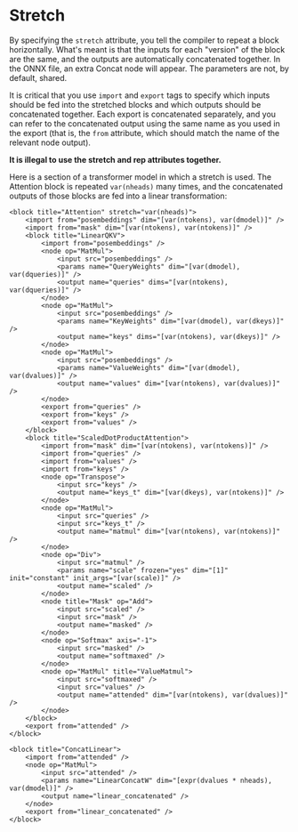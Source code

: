 # Stretch

By specifying the `stretch` attribute, you tell the compiler to repeat a block horizontally. What's meant is that the inputs for each "version" of the block are the same, and the outputs are automatically concatenated together. In the ONNX file, an extra Concat node will appear. The parameters are not, by default, shared.

It is critical that you use `import` and `export` tags to specify which inputs should be fed into the stretched blocks and which outputs should be concatenated together. Each export is concatenated separately, and you can refer to the concatenated output using the same name as you used in the export (that is, the `from` attribute, which should match the name of the relevant node output).

**It is illegal to use the stretch and rep attributes together.**

Here is a section of a transformer model in which a stretch is used. The Attention block is repeated `var(nheads)` many times, and the concatenated outputs of those blocks are fed into a linear transformation:

```
<block title="Attention" stretch="var(nheads)">
    <import from="posembeddings" dim="[var(ntokens), var(dmodel)]" />
    <import from="mask" dim="[var(ntokens), var(ntokens)]" />
    <block title="LinearQKV">
        <import from="posembeddings" />
        <node op="MatMul">
            <input src="posembeddings" />
            <params name="QueryWeights" dim="[var(dmodel), var(dqueries)]" />
            <output name="queries" dims="[var(ntokens), var(dqueries)]" />
        </node>
        <node op="MatMul">
            <input src="posembeddings" />
            <params name="KeyWeights" dim="[var(dmodel), var(dkeys)]" />
            <output name="keys" dims="[var(ntokens), var(dkeys)]" />
        </node>
        <node op="MatMul">
            <input src="posembeddings" />
            <params name="ValueWeights" dim="[var(dmodel), var(dvalues)]" />
            <output name="values" dim="[var(ntokens), var(dvalues)]" />
        </node>
        <export from="queries" />
        <export from="keys" />
        <export from="values" />
    </block>
    <block title="ScaledDotProductAttention">
        <import from="mask" dim="[var(ntokens), var(ntokens)]" />
        <import from="queries" />
        <import from="values" />
        <import from="keys" />
        <node op="Transpose">
            <input src="keys" />
            <output name="keys_t" dim="[var(dkeys), var(ntokens)]" />
        </node>
        <node op="MatMul">
            <input src="queries" />
            <input src="keys_t" />
            <output name="matmul" dim="[var(ntokens), var(ntokens)]" />
        </node>
        <node op="Div">
            <input src="matmul" />
            <params name="scale" frozen="yes" dim="[1]" init="constant" init_args="[var(scale)]" />
            <output name="scaled" />
        </node>
        <node title="Mask" op="Add">
            <input src="scaled" />
            <input src="mask" />
            <output name="masked" />
        </node>
        <node op="Softmax" axis="-1">
            <input src="masked" />
            <output name="softmaxed" />
        </node>
        <node op="MatMul" title="ValueMatmul">
            <input src="softmaxed" />
            <input src="values" />
            <output name="attended" dim="[var(ntokens), var(dvalues)]" />
        </node>
    </block>            
    <export from="attended" />
</block>

<block title="ConcatLinear">
    <import from="attended" />
    <node op="MatMul">
        <input src="attended" />
        <params name="LinearConcatW" dim="[expr(dvalues * nheads), var(dmodel)]" />
        <output name="linear_concatenated" />
    </node>
    <export from="linear_concatenated" />
</block>
```